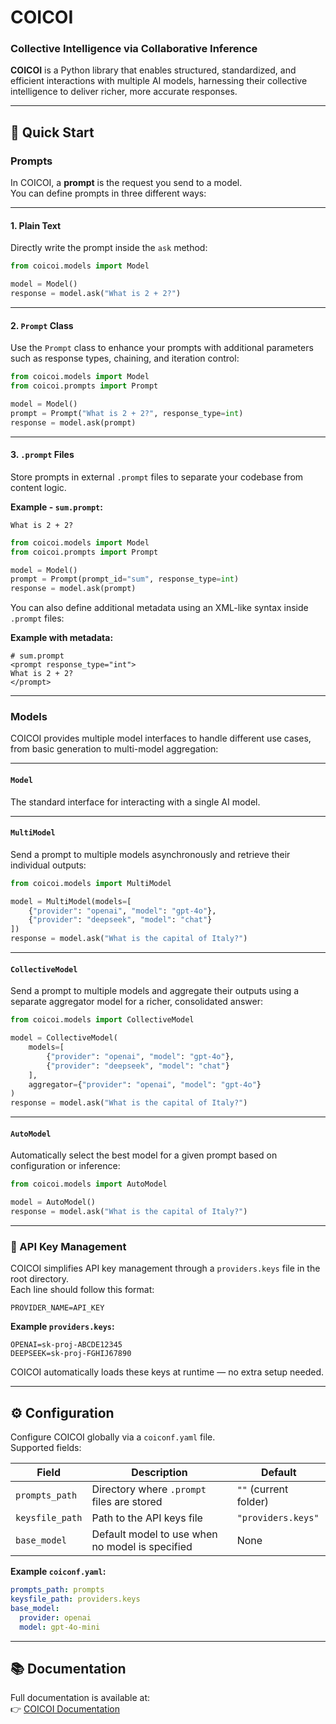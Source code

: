 # COICOI
### Collective Intelligence via Collaborative Inference

**COICOI** is a Python library that enables structured, standardized, and efficient interactions with multiple AI models, harnessing their collective intelligence to deliver richer, more accurate responses.

---

## 🚀 Quick Start

### Prompts
In COICOI, a **prompt** is the request you send to a model.  
You can define prompts in three different ways:

---

#### 1. Plain Text
Directly write the prompt inside the `ask` method:
```python
from coicoi.models import Model

model = Model()
response = model.ask("What is 2 + 2?")
```

---

#### 2. `Prompt` Class
Use the `Prompt` class to enhance your prompts with additional parameters such as response types, chaining, and iteration control:
```python
from coicoi.models import Model
from coicoi.prompts import Prompt

model = Model()
prompt = Prompt("What is 2 + 2?", response_type=int)
response = model.ask(prompt)
```

---

#### 3. `.prompt` Files
Store prompts in external `.prompt` files to separate your codebase from content logic.

**Example - `sum.prompt`:**
```
What is 2 + 2?
```

```python
from coicoi.models import Model
from coicoi.prompts import Prompt

model = Model()
prompt = Prompt(prompt_id="sum", response_type=int)
response = model.ask(prompt)
```

You can also define additional metadata using an XML-like syntax inside `.prompt` files:

**Example with metadata:**
```
# sum.prompt
<prompt response_type="int">
What is 2 + 2?
</prompt>
```

---

### Models
COICOI provides multiple model interfaces to handle different use cases, from basic generation to multi-model aggregation:

---

#### `Model`
The standard interface for interacting with a single AI model.

---

#### `MultiModel`
Send a prompt to multiple models asynchronously and retrieve their individual outputs:
```python
from coicoi.models import MultiModel

model = MultiModel(models=[
    {"provider": "openai", "model": "gpt-4o"},
    {"provider": "deepseek", "model": "chat"}
])
response = model.ask("What is the capital of Italy?")
```

---

#### `CollectiveModel`
Send a prompt to multiple models and aggregate their outputs using a separate aggregator model for a richer, consolidated answer:
```python
from coicoi.models import CollectiveModel

model = CollectiveModel(
    models=[
        {"provider": "openai", "model": "gpt-4o"},
        {"provider": "deepseek", "model": "chat"}
    ],
    aggregator={"provider": "openai", "model": "gpt-4o"}
)
response = model.ask("What is the capital of Italy?")
```

---

#### `AutoModel`
Automatically select the best model for a given prompt based on configuration or inference:
```python
from coicoi.models import AutoModel

model = AutoModel()
response = model.ask("What is the capital of Italy?")
```

---

### 🔑 API Key Management
COICOI simplifies API key management through a `providers.keys` file in the root directory.  
Each line should follow this format:
```
PROVIDER_NAME=API_KEY
```

**Example `providers.keys`:**
```
OPENAI=sk-proj-ABCDE12345
DEEPSEEK=sk-proj-FGHIJ67890
```

COICOI automatically loads these keys at runtime — no extra setup needed.

---

## ⚙️ Configuration

Configure COICOI globally via a `coiconf.yaml` file.  
Supported fields:

| Field             | Description                                          | Default             |
|-------------------|------------------------------------------------------|---------------------|
| `prompts_path`    | Directory where `.prompt` files are stored           | `""` (current folder) |
| `keysfile_path`   | Path to the API keys file                            | `"providers.keys"`  |
| `base_model`      | Default model to use when no model is specified      | None                |

**Example `coiconf.yaml`:**
```yaml
prompts_path: prompts
keysfile_path: providers.keys
base_model:
  provider: openai
  model: gpt-4o-mini
```

---

## 📚 Documentation

Full documentation is available at:  
👉 [COICOI Documentation](http://Profession-AI.github.io/COICOI)

